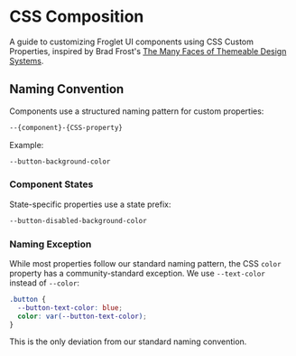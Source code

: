 # CSS Composition

A guide to customizing Froglet UI components using CSS Custom Properties, inspired by Brad Frost's [The Many Faces of Themeable Design Systems](https://bradfrost.com/blog/post/the-many-faces-of-themeable-design-systems/).

## Naming Convention

Components use a structured naming pattern for custom properties:

```css
--{component}-{CSS-property}
```

Example:

```css
--button-background-color
```

### Component States

State-specific properties use a state prefix:

```css
--button-disabled-background-color
```

### Naming Exception

While most properties follow our standard naming pattern, the CSS `color` property has a community-standard exception. We use `--text-color` instead of `--color`:

```css
.button {
  --button-text-color: blue;
  color: var(--button-text-color);
}
```

This is the only deviation from our standard naming convention.
